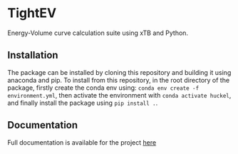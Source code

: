 # TightEV
Energy-Volume curve calculation suite using xTB and Python.

## Installation
The package can be installed by cloning this repository and building it using anaconda and pip.
To install from this repository, in the root directory of the package, firstly create the conda env using:
`conda env create -f environment.yml`, then activate the environment with `conda activate huckel`, and finally install the package using `pip install .`.

## Documentation
Full documentation is available for the project [here](https://evxtb.readthedocs.io/en/latest/index.html) 
